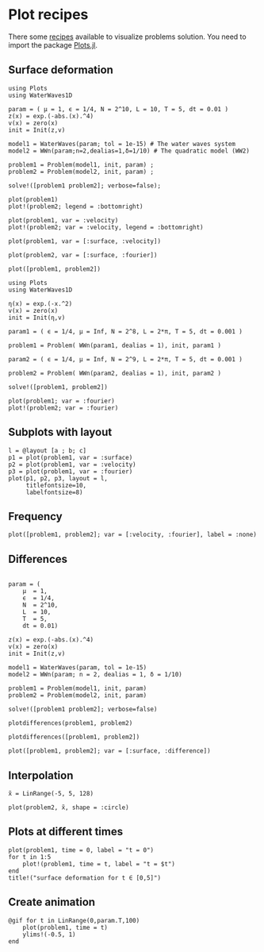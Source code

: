 # Plot recipes

There some [recipes](https://docs.juliaplots.org/latest/recipes/) available to visualize
problems solution. You need to import the package [Plots.jl](https://github.com/JuliaPlots/Plots.jl).

## Surface deformation

```@example surface
using Plots
using WaterWaves1D

param = ( μ = 1, ϵ = 1/4, N = 2^10, L = 10, T = 5, dt = 0.01 )
z(x) = exp.(-abs.(x).^4)
v(x) = zero(x)
init = Init(z,v)

model1 = WaterWaves(param; tol = 1e-15) # The water waves system
model2 = WWn(param;n=2,dealias=1,δ=1/10) # The quadratic model (WW2)

problem1 = Problem(model1, init, param) ;
problem2 = Problem(model2, init, param) ;

solve!([problem1 problem2]; verbose=false);

plot(problem1)
plot!(problem2; legend = :bottomright)
```

```@example surface
plot(problem1, var = :velocity)
plot!(problem2; var = :velocity, legend = :bottomright)
```

```@example surface
plot(problem1, var = [:surface, :velocity])
```

```@example surface
plot(problem2, var = [:surface, :fourier])
```

```@example surface
plot([problem1, problem2])
```

```@example fourier
using Plots
using WaterWaves1D

η(x) = exp.(-x.^2)
v(x) = zero(x)   
init = Init(η,v)

param1 = ( ϵ = 1/4, μ = Inf, N = 2^8, L = 2*π, T = 5, dt = 0.001 )

problem1 = Problem( WWn(param1, dealias = 1), init, param1 ) 

param2 = ( ϵ = 1/4, μ = Inf, N = 2^9, L = 2*π, T = 5, dt = 0.001 )

problem2 = Problem( WWn(param2, dealias = 1), init, param2 ) 

solve!([problem1, problem2])

plot(problem1; var = :fourier)
plot!(problem2; var = :fourier)
```

## Subplots with layout

```@example fourier
l = @layout [a ; b; c]
p1 = plot(problem1, var = :surface)
p2 = plot(problem1, var = :velocity)
p3 = plot(problem1, var = :fourier)
plot(p1, p2, p3, layout = l, 
	 titlefontsize=10, 
	 labelfontsize=8)
```


## Frequency

```@example fourier
plot([problem1, problem2]; var = [:velocity, :fourier], label = :none)
```

## Differences

```@example fourier

param = (
    μ  = 1, 
    ϵ  = 1/4, 
    N  = 2^10,
    L  = 10, 
    T  = 5, 
    dt = 0.01)

z(x) = exp.(-abs.(x).^4)
v(x) = zero(x)
init = Init(z,v)

model1 = WaterWaves(param, tol = 1e-15)
model2 = WWn(param; n = 2, dealias = 1, δ = 1/10)

problem1 = Problem(model1, init, param)
problem2 = Problem(model2, init, param)

solve!([problem1 problem2]; verbose=false)

plotdifferences(problem1, problem2)
```

```@example fourier
plotdifferences([problem1, problem2])
```

```@example fourier
plot([problem1, problem2]; var = [:surface, :difference])
```

## Interpolation

```@example fourier
x̃ = LinRange(-5, 5, 128)

plot(problem2, x̃, shape = :circle)
```


## Plots at different times

```@example fourier
plot(problem1, time = 0, label = "t = 0")
for t in 1:5
    plot!(problem1, time = t, label = "t = $t")
end
title!("surface deformation for t ∈ [0,5]")
```

## Create animation

```@example fourier
@gif for t in LinRange(0,param.T,100)
    plot(problem1, time = t)
    ylims!(-0.5, 1)
end
``` 
